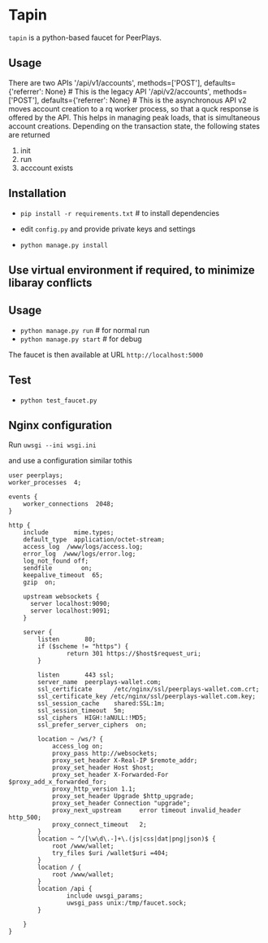 # Tapin

`tapin` is a python-based faucet for PeerPlays.

## Usage
There are two APIs
'/api/v1/accounts', methods=['POST'], defaults={'referrer': None} # This is the legacy API
'/api/v2/accounts', methods=['POST'], defaults={'referrer': None} # This is the asynchronous API
v2 moves account creation to a rq worker process, so that a quck response is offered by the API.
This helps in managing peak loads, that is simultaneous account creations.
Depending on the transaction state, the following states are returned
1. init
2. run
3. acccount exists

## Installation

* `pip install -r requirements.txt` # to install dependencies

* edit `config.py` and provide private keys and settings
* `python manage.py install`

## Use virtual environment if required, to minimize libaray conflicts

## Usage

* `python manage.py run` # for normal run
* `python manage.py start` # for debug

The faucet is then available at URL `http://localhost:5000`

## Test
* `python test_faucet.py`

## Nginx configuration

Run `uwsgi --ini wsgi.ini`

and use a configuration similar tothis

```
user peerplays;
worker_processes  4;

events {
    worker_connections  2048;
}

http {
    include       mime.types;
    default_type  application/octet-stream;
    access_log  /www/logs/access.log;
    error_log  /www/logs/error.log;
    log_not_found off;
    sendfile        on;
    keepalive_timeout  65;
    gzip  on;

    upstream websockets {
      server localhost:9090;
      server localhost:9091;
    }

    server {
        listen       80;
        if ($scheme != "https") {
                return 301 https://$host$request_uri;
        }

        listen       443 ssl;
        server_name  peerplays-wallet.com;
        ssl_certificate      /etc/nginx/ssl/peerplays-wallet.com.crt;
        ssl_certificate_key /etc/nginx/ssl/peerplays-wallet.com.key;
        ssl_session_cache    shared:SSL:1m;
        ssl_session_timeout  5m;
        ssl_ciphers  HIGH:!aNULL:!MD5;
        ssl_prefer_server_ciphers  on;

        location ~ /ws/? {
            access_log on;
            proxy_pass http://websockets;
            proxy_set_header X-Real-IP $remote_addr;
            proxy_set_header Host $host;
            proxy_set_header X-Forwarded-For $proxy_add_x_forwarded_for;
            proxy_http_version 1.1;
            proxy_set_header Upgrade $http_upgrade;
            proxy_set_header Connection "upgrade";
            proxy_next_upstream     error timeout invalid_header http_500;
            proxy_connect_timeout   2;
        }
        location ~ ^/[\w\d\.-]+\.(js|css|dat|png|json)$ {
            root /www/wallet;
            try_files $uri /wallet$uri =404;
        }
        location / {
            root /www/wallet;
        }
        location /api {
                include uwsgi_params;
                uwsgi_pass unix:/tmp/faucet.sock;
        }

    }
}
```

